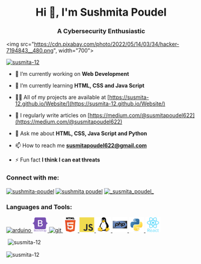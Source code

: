 <h1 align="center">Hi 👋, I'm Sushmita Poudel</h1>
<h3 align="center">A Cybersecurity Enthusiastic</h3>

<img src="https://cdn.pixabay.com/photo/2022/05/14/03/34/hacker-7194843__480.png", width="700">

<p align="left"> <a href="https://github.com/ryo-ma/github-profile-trophy"><img src="https://github-profile-trophy.vercel.app/?username=susmita-12" alt="susmita-12" /></a> </p>

- 🔭 I’m currently working on **Web Development**

- 🌱 I’m currently learning **HTML, CSS and Java Script**

- 👨‍💻 All of my projects are available at [https://susmita-12.github.io/Website/](https://susmita-12.github.io/Website/)

- 📝 I regularly write articles on [https://medium.com/@susmitapoudel622](https://medium.com/@susmitapoudel622)

- 💬 Ask me about **HTML, CSS, Java Script and Python**

- 📫 How to reach me **susmitapoudel622@gmail.com**

- ⚡ Fun fact **I think I can eat threats**

<h3 align="left">Connect with me:</h3>
<p align="left">
<a href="https://linkedin.com/in/sushmita-poudel" target="blank"><img align="center" src="https://raw.githubusercontent.com/rahuldkjain/github-profile-readme-generator/master/src/images/icons/Social/linked-in-alt.svg" alt="sushmita-poudel" height="30" width="40" /></a>
<a href="https://fb.com/sushmita poudel" target="blank"><img align="center" src="https://raw.githubusercontent.com/rahuldkjain/github-profile-readme-generator/master/src/images/icons/Social/facebook.svg" alt="sushmita poudel" height="30" width="40" /></a>
<a href="https://instagram.com/_susmita_poudel_" target="blank"><img align="center" src="https://raw.githubusercontent.com/rahuldkjain/github-profile-readme-generator/master/src/images/icons/Social/instagram.svg" alt="_susmita_poudel_" height="30" width="40" /></a>
</p>

<h3 align="left">Languages and Tools:</h3>
<p align="left"> <a href="https://www.arduino.cc/" target="_blank" rel="noreferrer"> <img src="https://cdn.worldvectorlogo.com/logos/arduino-1.svg" alt="arduino" width="40" height="40"/> </a> <a href="https://getbootstrap.com" target="_blank" rel="noreferrer"> <img src="https://raw.githubusercontent.com/devicons/devicon/master/icons/bootstrap/bootstrap-plain-wordmark.svg" alt="bootstrap" width="40" height="40"/> </a> <a href="https://git-scm.com/" target="_blank" rel="noreferrer"> <img src="https://www.vectorlogo.zone/logos/git-scm/git-scm-icon.svg" alt="git" width="40" height="40"/> </a> <a href="https://www.w3.org/html/" target="_blank" rel="noreferrer"> <img src="https://raw.githubusercontent.com/devicons/devicon/master/icons/html5/html5-original-wordmark.svg" alt="html5" width="40" height="40"/> </a> <a href="https://developer.mozilla.org/en-US/docs/Web/JavaScript" target="_blank" rel="noreferrer"> <img src="https://raw.githubusercontent.com/devicons/devicon/master/icons/javascript/javascript-original.svg" alt="javascript" width="40" height="40"/> </a> <a href="https://www.linux.org/" target="_blank" rel="noreferrer"> <img src="https://raw.githubusercontent.com/devicons/devicon/master/icons/linux/linux-original.svg" alt="linux" width="40" height="40"/> </a> <a href="https://www.php.net" target="_blank" rel="noreferrer"> <img src="https://raw.githubusercontent.com/devicons/devicon/master/icons/php/php-original.svg" alt="php" width="40" height="40"/> </a> <a href="https://www.python.org" target="_blank" rel="noreferrer"> <img src="https://raw.githubusercontent.com/devicons/devicon/master/icons/python/python-original.svg" alt="python" width="40" height="40"/> </a> <a href="https://reactjs.org/" target="_blank" rel="noreferrer"> <img src="https://raw.githubusercontent.com/devicons/devicon/master/icons/react/react-original-wordmark.svg" alt="react" width="40" height="40"/> </a> </p>

<p>&nbsp;<img align="center" src="https://github-readme-stats.vercel.app/api?username=susmita-12&show_icons=true&locale=en" alt="susmita-12" /></p>

<p><img align="center" src="https://github-readme-streak-stats.herokuapp.com/?user=susmita-12&" alt="susmita-12" /></p>
